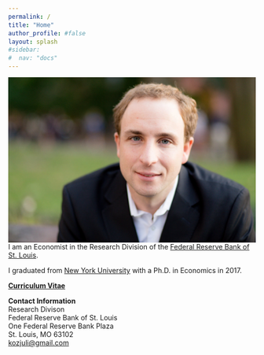 ```yaml
---
permalink: /
title: "Home"
author_profile: #false
layout: splash
#sidebar:
#  nav: "docs"
---
```

<img style="float: right;" src="/assets/kozjuli.jpg">


I am an Economist in the Research Division of the [Federal Reserve Bank of St. Louis](https://research.stlouisfed.org/).

I graduated from [New York University](http://as.nyu.edu/econ.html) with a Ph.D. in Economics in 2017.

[**Curriculum Vitae**](http://www.juliankozlowski.com/assets/Kozlowski_cv.pdf)

**Contact Information**  
Research Divison  
Federal Reserve Bank of St. Louis  
One Federal Reserve Bank Plaza  
St. Louis, MO 63102  
kozjuli@gmail.com 